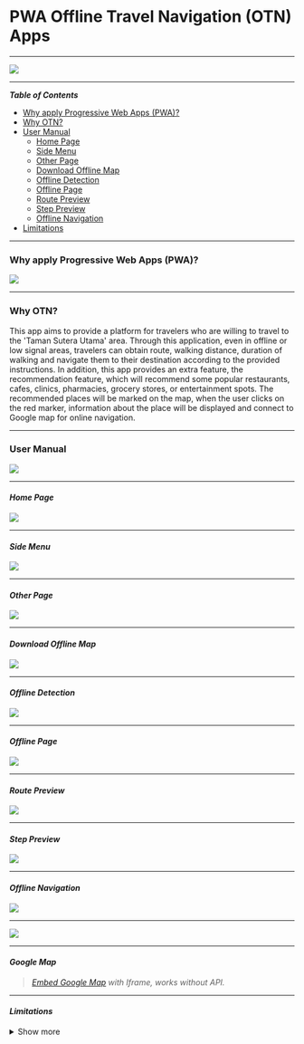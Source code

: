 # PWA Offline Travel Navigation (OTN) Apps

---

![](/public/img/readme/pwa.JPG)

---

_**Table of Contents**_

- [Why apply Progressive Web Apps (PWA)?](<#Why-apply-Progressive-Web-Apps-(PWA)?>)
- [Why OTN?](#Why-OTN?)
- [User Manual](#User-Manual)
  - [Home Page](#Home-Page)
  - [Side Menu](#Side-Menu)
  - [Other Page](#Other-Page)
  - [Download Offline Map](#Download-Offline-Map)
  - [Offline Detection](#Offline-Detection)
  - [Offline Page](#Offline-Page)
  - [Route Preview](#Route-Preview)
  - [Step Preview](#Step-Preview)
  - [Offline Navigation](#Offline-Navigation)
- [Limitations](#Limitations)

---

### Why apply Progressive Web Apps (PWA)?

![](/public/img/readme/advantage.JPG)

---

### Why OTN?

This app aims to provide a platform for travelers who are willing to travel to the 'Taman Sutera Utama' area. Through this application, even in offline or low signal areas, travelers can obtain route, walking distance, duration of walking and navigate them to their destination according to the provided instructions. In addition, this app provides an extra feature, the recommendation feature, which will recommend some popular restaurants, cafes, clinics, pharmacies, grocery stores, or entertainment spots. The recommended places will be marked on the map, when the user clicks on the red marker, information about the place will be displayed and connect to Google map for online navigation.

---

### User Manual

![](/public/img/readme/phone.JPG)

---

#### _Home Page_

![](/public/img/readme/home_page.JPG)

---

#### _Side Menu_

![](/public/img/readme/side_menu.JPG)

---

#### _Other Page_

![](/public/img/readme/recommended.JPG)

---

#### _Download Offline Map_

![](/public/img/readme/download.JPG)

---

#### _Offline Detection_

![](/public/img/readme/detection.JPG)

---

#### _Offline Page_

![](/public/img/readme/offline.JPG)

---

#### _Route Preview_

![](/public/img/readme/route_preview.JPG)

---

#### _Step Preview_

![](/public/img/readme/step_preview.JPG)

---

#### _Offline Navigation_

![](/public/img/readme/step.JPG)

---

![](/public/img/readme/step2.JPG)

---

#### _Google Map_

> _[Embed Google Map](https://www.embedgooglemap.net/) with Iframe, works without API._

---

#### _Limitations_

<details>
<summary>Show more</summary>

_There were a number of restrictions and difficulties faced during the implementation of this apps. The limitations faced were as follows:_

> 1. _Due to the large number of shops involved in the area and the time constraints, the app does not cover all shops at the moment, so offline navigation is only available for 10 locations at the moment. At this stage, users can only select one of them for offline navigation._
> 2. _Due to technical limitations, offline maps can only display as images at this stage._

##### _Target Users:_

> _The target user of this travel system is for the person who not familiar with the selected area or never been there before._

##### _Location:_

> _**Area**: Sutera Mall
> **Address**: Jalan Sutera Tanjung 8, Taman Sutera Utama, 81300 Skudai, Johor Malaysia.
> **Covered Road**: between Jalan Sutera Tanjung 8/1 to Jalan Sutera Tanjung 8/4._

The figure below shows the area covered by this apps:
![](/public/img/readme/sutera_mall.png)

> _Users can browse this app via computer or mobile phone. The app will compatible with any browser that supports 'Service Worker'._

</details>
